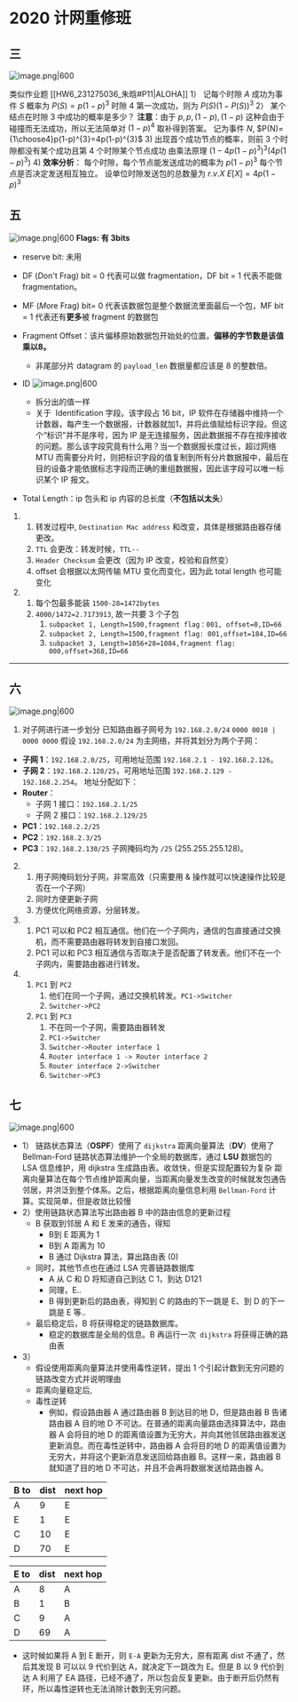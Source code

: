 # 2020 计网重修班

## 三
![image.png|600](https://kold.oss-cn-shanghai.aliyuncs.com/20250618105944.png)

类似作业题 [[HW6_231275036_朱晗#P11|ALOHA]]
1）
	记每个时隙 $A$ 成功为事件 $S$ 概率为 $P(S)=p(1-p)^{3}$
	时隙 4 第一次成功，则为 $P(S)(1-P(S))^{3}$
2）
	某个结点在时隙 3 中成功的概率是多少？
	**注意**：由于 $p,p,(1-p),(1-p)$ 这种会由于碰撞而无法成功，所以无法简单对 $(1-p)^{4}$ 取补得到答案。
		记为事件 $N$, $P(N)={1\choose4}p(1-p)^{3}=4p(1-p)^{3}$ 
3)
	出现首个成功节点的概率，则前 3 个时隙都没有某个成功且第 4 个时隙某个节点成功
	由乘法原理
	$(1-4p(1-p)^{3})^{3}(4p(1-p)^{3})$
4)
	**效率分析**：
	每个时隙，每个节点能发送成功的概率为 $p(1-p)^{3}$
	每个节点是否决定发送相互独立。
	设单位时隙发送包的总数量为 $r.v.X$
	$E[X]=4p(1-p)^{3}$
	

## 五
![image.png|600](https://kold.oss-cn-shanghai.aliyuncs.com/20250617233848.png)
   **Flags: 有 3bits**
   - reserve bit: 未用
- DF (*D*on't Frag) bit = 0 代表可以做 fragmentation，DF bit = 1 代表不能做 fragmentation。
- MF (*M*ore Frag) bit= 0 代表该数据包是整个数据流里面最后一个包，MF bit = 1 代表还有**更多**被 fragment 的数据包
- Fragment Offset：该片偏移原始数据包开始处的位置。**偏移的字节数是该值乘以8。**
	- 非尾部分片 datagram 的 `payload_len` 数据量都应该是 8 的整数倍。
- ID ![image.png|600](https://kold.oss-cn-shanghai.aliyuncs.com/20250618003452.png)
	- 拆分出的值一样
	- 关于  Identification 字段。该字段占 16 bit，IP 软件在存储器中维持一个计数器，每产生一个数据报，计数器就加1，并将此值赋给标识字段。但这个“标识”并不是序号，因为 IP 是无连接服务，因此数据报不存在按序接收的问题。那么该字段究竟有什么用？当一个数据报长度过长，超过网络 MTU 而需要分片时，则把标识字段的值复制到所有分片数据报中，最后在目的设备才能依据标志字段而正确的重组数据报，因此该字段可以唯一标识某个 IP 报文。

- Total Length：ip 包头和 ip 内容的总长度（**不包括以太头**）
1. 
	1. 转发过程中, `Destination Mac address` 和改变，具体是根据路由器存储更改。
	2. `TTL` 会更改：转发时候，`TTL--`
	3. `Header Checksum` 会更改（因为 IP 改变，校验和自然变）
	4. offset 会根据以太网传输 MTU 变化而变化，因为此 total length 也可能变化
2. 
	1. 每个包最多能装 `1500-28=1472bytes`
	2. `4000/1472=2.7173913`, 故一共要 3 个子包
		1. `subpacket 1, Length=1500,fragment flag：001, offset=0,ID=66`
		2. `subpacket 2, Length=1500,fragment flag: 001,offset=184,ID=66`
		3. `subpacket 3, Length=1056+28=1084,fragment flag: 000,offset=368,ID=66`


---

## 六
![image.png|600](https://kold.oss-cn-shanghai.aliyuncs.com/20250618112208.png)

1. 对子网进行进一步划分
	已知路由器子网号为 `192.168.2.0/24`
	`0000 0010 | 0000 0000`
假设 `192.168.2.0/24` 为主网络，并将其划分为两个子网：
- **子网 1**：`192.168.2.0/25`，可用地址范围 `192.168.2.1 - 192.168.2.126`。
- **子网 2**：`192.168.2.128/25`，可用地址范围 `192.168.2.129 - 192.168.2.254`。
地址分配如下：
- **Router**：
    - 子网 1 接口：`192.168.2.1/25`
    - 子网 2 接口：`192.168.2.129/25`
- **PC1**：`192.168.2.2/25`
- **PC2**：`192.168.2.3/25`
- **PC3**：`192.168.2.130/25`
子网掩码均为 `/25` (255.255.255.128)。

2. 
	1. 用子网掩码划分子网，非常高效（只需要用 & 操作就可以快速操作比较是否在一个子网）
	2. 同时方便更新子网
	3. 方便优化网络资源，分层转发。
3. 
	1. PC1 可以和 PC2 相互通信。他们在一个子网内，通信的包直接通过交换机，而不需要路由器将转发到自接口发回。
	2. PC1 可以和 PC3 相互通信与否取决于是否配置了转发表。他们不在一个子网内，需要路由器进行转发。
4. 
	1. `PC1` 到 `PC2`
		1. 他们在同一个子网，通过交换机转发。`PC1->Switcher`
		2. `Switcher->PC2`
	2. `PC1` 到 `PC3`
		1. 不在同一个子网，需要路由器转发
		2. `PC1->Switcher`
		3. `Switcher->Router interface 1`
		4. `Router interface 1 -> Router interface 2`
		5. `Router interface 2->Switcher`
		6. `Switcher->PC3`

## 七
![image.png|600](https://kold.oss-cn-shanghai.aliyuncs.com/20250618125538.png)
- 1）
	链路状态算法（**OSPF**）使用了 `dijkstra`
	距离向量算法（**DV**）使用了 Bellman-Ford
	链路状态算法维护一个全局的数据库，通过 **LSU** 数据包的 LSA 信息维护，用 dijkstra 生成路由表。收敛快，但是实现配置较为复杂
	距离向量算法在每个节点维护距离向量，当距离向量发生改变的时候就发包通告邻居，并洪泛到整个体系。之后，根据距离向量信息利用 `Bellman-Ford` 计算。实现简单，但是收敛比较慢
- 2）使用链路状态算法写出路由器 B 中的路由信息的更新过程
	- B 获取到邻居 A 和 E 发来的通告，得知
		- B到 E 距离为 1
		- B到 A 距离为 10
		- B 通过 Dijkstra 算法，算出路由表 (0)
	- 同时，其他节点也在通过 LSA 完善链路数据库
		- A 从 C 和 D 将知道自己到达 C 1，到达 D121
		- 同理，E..
		- B 得到更新后的路由表，得知到 C 的路由的下一跳是 E、到 D 的下一跳是 E 等..
	- 最后稳定后，B 将获得稳定的链路数据库。
		- 稳定的数据库是全局的信息。B 再运行一次` dijkstra` 将获得正确的路由表
- 3）
	- 假设使用距离向量算法并使用毒性逆转，提出 1 个引起计数到无穷问题的链路改变方式并说明理由
	- 距离向量稳定后, 
	- 毒性逆转
		- 例如，假设路由器 A 通过路由器 B 到达目的地 D，但是路由器 B 告诸路由器 A 目的地 D 不可达。在普通的距离向量路由选择算法中，路由器 A 会将目的地 D 的距离值设置为无穷大，并向其他邻居路由器发送更新消息。而在毒性逆转中，路由器 A 会将目的地 D 的距离值设置为无穷大，并将这个更新消息发送回给路由器 B。这样一来，路由器 B 就知道了目的地 D 不可达，并且不会再将数据发送给路由器 A。

| B to | dist | next hop |
| ---- | ---- | -------- |
| A    | 9    | E        |
| E    | 1    | E        |
| C    | 10   | E        |
| D    | 70   | E        |

| E to | dist | next hop |
| ---- | ---- | -------- |
| A    | 8    | A        |
| B    | 1    | B        |
| C    | 9    | A        |
| D    | 69   | A        |
- 这时候如果将 A 到 E 断开，则 `E-A` 更新为无穷大，原有距离 dist 不通了，然后其发现 B 可以以 9 代价到达 A，就决定下一跳改为 E。但是 B 以 9 代价到达 A 利用了 EA 路径，已经不通了，所以包会反复更新。由于断开后仍然有环，所以毒性逆转也无法消除计数到无穷问题。